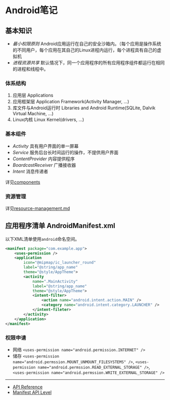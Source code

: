 # Android笔记

## 基本知识

- *最小权限原则* Android应用运行在自己的安全沙箱内。（每个应用是操作系统的不同用户，每个应用在其自己的Linux进程内运行，每个进程具有自己的虚拟机
- *进程资源共享* 默认情况下，同一个应用程序的所有应用程序组件都运行在相同的进程和线程中。

### 体系结构

1. 应用层 Applications
2. 应用框架层 Application Framework(Activity Manager, ...)
3. 库文件与Android运行时 Libraries and Android Runtime(SQLite, Dalvik Virtual Machine, ...)
4. Linux内核 Linux Kernel(drivers, ...)

### 基本组件

- *Activity* 具有用户界面的单一屏幕
- *Service* 服务后台长时间运行的操作，不提供用户界面
- *ContentProvider* 内容提供程序
- *BoardcastReceiver* 广播接收器
- *Intent* 消息传递者

详见[components](components)

### 资源管理

详见[resource-management.md](resource-management.md)

## 应用程序清单 AndroidManifest.xml

以下XML清单使用`android`命名空间。

```xml
<manifest package="com.example.app">
    <uses-permission />
    <application
        icon="@mipmap/ic_launcher_round"
        label="@string/app_name"
        theme="@style/AppTheme">
        <activity
            name=".MainActivity"
            label="@string/app_name"
            theme="@style/AppTheme">
            <intent-filter>
                <action name="android.intent.action.MAIN" />
                <category name="android.intent.category.LAUNCHER" />
            </intent-fileter>
        </activity>
    </application>
</manifest>
```

### 权限申请

- 网络 `<uses-permission name="android.permission.INTERNET" />`
- 储存 `<uses-permission name="android.permssion.MOUNT_UNMOUNT_FILESYSTEMS" />`, `<uses-permission name="android.permssion.READ_EXTERNAL_STORAGE" />`, `<uses-permission name="android.permssion.WRITE_EXTERNAL_STORAGE" />`

---

- [API Reference](https://developer.android.com/reference)
- [Manifest API Level](https://developer.android.com/guide/topics/manifest/uses-sdk-element)
